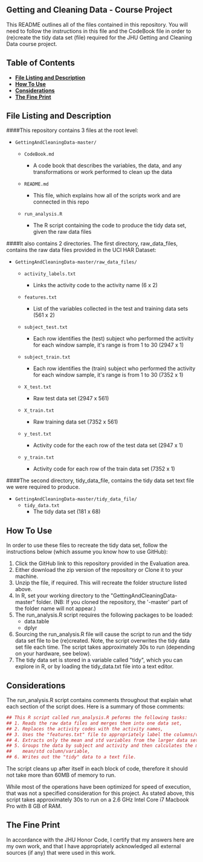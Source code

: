 ## Getting and Cleaning Data - Course Project

This README outlines all of the files contained in this repository. You will need to follow the instructions in this file and the CodeBook file in order to (re)create the tidy data set (file) required for the JHU Getting and Cleaning Data course project.


## Table of Contents

* [**File Listing and Description**](#file-listing-and-description)
* [**How To Use**](#how-to-use)
* [**Considerations**](#considerations)
* [**The Fine Print**](#the-fine-print)


## File Listing and Description

####This repository contains 3 files at the root level:

* <code>GettingAndCleaningData-master/</code>
	* <code>CodeBook.md</code>
		- A code book that describes the variables, the data, and any transformations or work  performed to clean up the data

	* <code>README.md</code>
		- This file, which explains how all of the scripts work and are connected in this repo

	* <code>run_analysis.R</code>
		- The R script containing the code to produce the tidy data set, given the raw data  files

####It also contains 2 directories. The first directory, raw\_data\_files, contains the raw data files provided in the UCI HAR Dataset:

* <code>GettingAndCleaningData-master/raw\_data\_files/</code>
	* <code>activity_labels.txt</code>
		- Links the activity code to the activity name (6 x 2)

	* <code>features.txt</code>
		- List of the variables collected in the test and training data sets (561 x 2)
	
	* <code>subject_test.txt</code>
		- Each row identifies the (test) subject who performed the activity for each window sample, it's range is from 1 to 30 (2947 x 1)
	
	* <code>subject_train.txt</code>
		- Each row identifies the (train) subject who performed the activity for each window sample, it's range is from 1 to 30 (7352 x 1)
	
	* <code>X_test.txt</code>
		- Raw test data set (2947 x 561)
	
	* <code>X_train.txt</code>
		- Raw training data set (7352 x 561)
	
	* <code>y_test.txt</code>
		- Activity code for the each row of the test data set (2947 x 1)
	
	* <code>y_train.txt</code>
		- Activity code for each row of the train data set (7352 x 1)

####The second directory, tidy\_data\_file, contains the tidy data set text file we were required to produce.

* <code>GettingAndCleaningData-master/tidy\_data\_file/</code>
	* <code>tidy_data.txt</code>
		- The tidy data set (181 x 68)


## How To Use

In order to use these files to recreate the tidy data set, follow the instructions below (which assume you know how to use GitHub):

1.	Click the GitHub link to this repository provided in the Evaluation area.
2.	Either download the zip version of the repository or Clone it to your machine.
3.	Unzip the file, if required. This will recreate the folder structure listed above.
4.	In R, set your working directory to the "GettingAndCleaningData-master" folder. (NB: If you cloned the repository, the '-master' part of the folder name will not appear.)
5.	The run_analysis.R script requires the following packages to be loaded:
	* data.table
	* dplyr
6.	Sourcing the run_analysis.R file will cause the script to run and the tidy data set file to be (re)created. Note, the script overwrites the tidy data set file each time. The script takes approximately 30s to run (depending on your hardware, see below).
7.	The tidy data set is stored in a variable called "tidy", which you can explore in R, or by loading the tidy_data.txt file into a text editor.


## Considerations

The run_analysis.R script contains comments throughout that explain what each section of the script does. Here is a summary of those comments:

```r
## This R script called run_analysis.R peforms the following tasks:
## 1. Reads the raw data files and merges them into one data set,
## 2. Replaces the activity codes with the activity names,
## 3. Uses the "features.txt" file to appropriately label the columns/variables,
## 4. Extracts only the mean and std variables from the larger data set,
## 5. Groups the data by subject and activity and then calculates the mean for each
##	  mean/std column/variable,
## 6. Writes out the "tidy" data to a text file.
```

The script cleans up after itself in each block of code, therefore it should not take more than 60MB of memory to run.

While most of the operations have been optimized for speed of execution, that was not a specified consideration for this project. As stated above, this script takes approximately 30s to run on a 2.6 GHz Intel Core i7 Macbook Pro with 8 GB of RAM.

## The Fine Print

In accordance with the JHU Honor Code, I certify that my answers here are my own work, and that I have appropriately acknowledged all external sources (if any) that were used in this work.